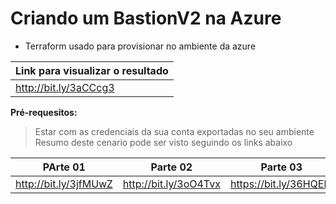 # Criando um BastionV2 na Azure 
- Terraform usado para provisionar no ambiente da azure 

Link para visualizar o resultado|
------------ |
http://bit.ly/3aCCcg3 | 


__Pré-requesitos:__
> Estar com as credenciais da sua conta exportadas no seu ambiente
>Resumo deste cenario pode ser visto seguindo os links abaixo

PArte 01 | Parte 02 | Parte 03
------------ | ------------- | -------------
 http://bit.ly/3jfMUwZ | http://bit.ly/3oO4Tvx | https://bit.ly/36HQElT
